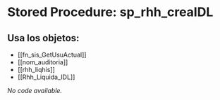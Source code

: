 # Stored Procedure: sp_rhh_creaIDL

## Usa los objetos:
- [[fn_sis_GetUsuActual]]
- [[nom_auditoria]]
- [[rhh_liqhis]]
- [[Rhh_Liquida_IDL]]

*No code available.*
